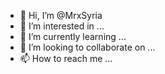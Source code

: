- 👋 Hi, I’m @MrxSyria
- 👀 I’m interested in ...
- 🌱 I’m currently learning ...
- 💞️ I’m looking to collaborate on ...
- 📫 How to reach me ...

<!---
MrxSyria/MrxSyria is a ✨ special ✨ repository because its `README.md` (this file) appears on your GitHub profile.
You can click the Preview link to take a look at your changes.
--->
